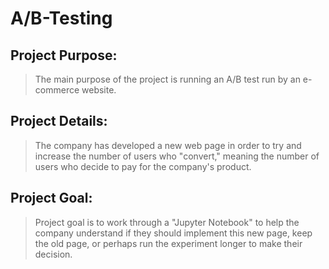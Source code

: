 # A/B-Testing

## Project Purpose:
> The main purpose of the project is running an A/B test run by an e-commerce website.

## Project Details:
> The company has developed a new web page in order to try and increase the number of users who "convert," meaning the number of users who decide to pay for the company's product.

## Project Goal:
> Project goal is to work through a "Jupyter Notebook" to help the company understand if they should implement this new page, keep the old page, or perhaps run the experiment longer to make their decision.
